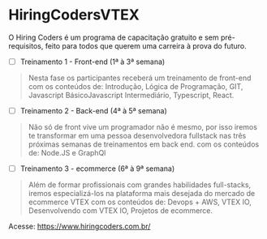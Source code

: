 # HiringCodersVTEX
O Hiring Coders é um programa de capacitação gratuito e sem pré-requisitos, feito para todos que querem uma carreira à prova do futuro.


- [ ] Treinamento 1 - Front-end (1ª à 3ª semana)
> Nesta fase os participantes receberá um treinamento de front-end com os conteúdos de: Introdução, Lógica de Programação, GIT, Javascript BásicoJavascript Intermediário, Typescript, React.

- [ ] Treinamento 2 - Back-end (4ª à 5ª semana)
> Não só de front vive um programador não é mesmo, por isso iremos te transformar em uma pessoa desenvolvedora fullstack nas três próximas semanas de treinamentos em back end. com os conteúdos de: Node.JS e GraphQl

- [ ] Treinamento 3 - ecommerce (6ª à 9ª semana)
> Além de formar profissionais com grandes habilidades full-stacks, iremos especializá-los na plataforma mais desejada do mercado de ecommerce VTEX com os conteúdos de: Devops + AWS, VTEX IO, Desenvolvendo com VTEX IO, Projetos de ecommerce.


Acesse: https://www.hiringcoders.com.br/
